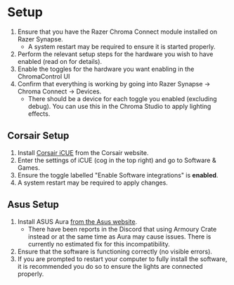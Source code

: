 # Setup

1. Ensure that you have the Razer Chroma Connect module installed on Razer Synapse.
   - A system restart may be required to ensure it is started properly.
2. Perform the relevant setup steps for the hardware you wish to have enabled (read on for details).
3. Enable the toggles for the hardware you want enabling in the ChromaControl UI
4. Confirm that everything is working by going into Razer Synapse ->  Chroma Connect -> Devices.
   - There should be a device for each toggle you enabled (excluding debug). You can use this in the Chroma Studio to apply lighting effects.


## Corsair Setup

1. Install [Corsair iCUE](https://www.corsair.com/uk/en/icue) from the Corsair website.
2. Enter the settings of iCUE (cog in the top right) and go to Software & Games.
3. Ensure the toggle labelled "Enable Software integrations" is **enabled**.
4. A system restart may be required to apply changes.


## Asus Setup

1. Install ASUS Aura [from the Asus website](https://www.asus.com/campaign/aura/us/download.php).
   - There have been reports in the Discord that using Armoury Crate instead or at the same time as Aura may cause issues. There is currently no estimated fix for this incompatibility.
3. Ensure that the software is functioning correctly (no visible errors).
4. If you are prompted to restart your computer to fully install the software, it is recommended you do so to ensure the lights are connected properly.
